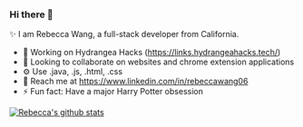 ### Hi there 👋

✨ I am Rebecca Wang, a full-stack developer from California. 

- 🌱 Working on Hydrangea Hacks (https://links.hydrangeahacks.tech/)
- 👯 Looking to collaborate on websites and chrome extension applications
- ⚙️  Use  .java, .js, .html, .css
- 💬 Reach me at https://www.linkedin.com/in/rebeccawang06
- ⚡ Fun fact: Have a major Harry Potter obsession




[![Rebecca's github stats](https://github-readme-stats.vercel.app/api?username=rebeccawang06)](https://github.com/rebeccawang06/github-readme-stats)

